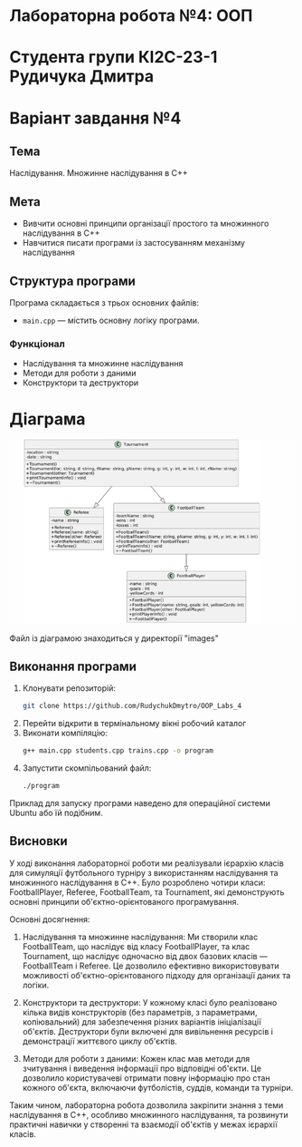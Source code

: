 # Лабораторна робота №4: ООП

# Студента групи КІ2С-23-1 Рудичука Дмитра 
# Варіант завдання №4

## Тема
Наслідування. Множинне наслідування в С++

## Мета
- Вивчити основні принципи організації простого та множинного наслідування в С++
- Навчитися писати програми із застосуванням механізму наслідування


## Структура програми
Програма складається з трьох основних файлів:
- `main.cpp` — містить основну логіку програми.


### Функціонал
- Наслідування та множинне наслідування
- Методи для роботи з даними
- Конструктори та деструктори

# Діаграма
![UML Diagram](images/UML_lab_4.png)

Файл із діаграмою знаходиться у директорії "images"

## Виконання програми
1. Клонувати репозиторій:
   ```bash
   git clone https://github.com/RudychukDmytro/OOP_Labs_4
2. Перейти відкрити в термінальному вікні робочий каталог
3. Виконати компіляцію:
   ```bash
   g++ main.cpp students.cpp trains.cpp -o program
4. Запустити скомпільований файл:
   ```bash
   ./program

Приклад для запуску програми наведено для операційної системи Ubuntu або їй подібним.

## Висновки

У ході виконання лабораторної роботи ми реалізували ієрархію класів для симуляції футбольного турніру з використанням наслідування та множинного наслідування в C++. Було розроблено чотири класи: FootballPlayer, Referee, FootballTeam, та Tournament, які демонструють основні принципи об'єктно-орієнтованого програмування.

Основні досягнення:

1. Наслідування та множинне наслідування: Ми створили клас FootballTeam, що наслідує від класу FootballPlayer, та клас Tournament, що наслідує одночасно від двох базових класів — FootballTeam і Referee. Це дозволило ефективно використовувати можливості об'єктно-орієнтованого підходу для організації даних та логіки.

2. Конструктори та деструктори: У кожному класі було реалізовано кілька видів конструкторів (без параметрів, з параметрами, копіювальний) для забезпечення різних варіантів ініціалізації об'єктів. Деструктори були включені для вивільнення ресурсів і демонстрації життєвого циклу об'єктів.

3. Методи для роботи з даними: Кожен клас мав методи для зчитування і виведення інформації про відповідні об'єкти. Це дозволило користувачеві отримати повну інформацію про стан кожного об'єкта, включаючи футболістів, суддів, команди та турніри.

Таким чином, лабораторна робота дозволила закріпити знання з теми наслідування в C++, особливо множинного наслідування, та розвинути практичні навички у створенні та взаємодії об'єктів у межах ієрархії класів.
